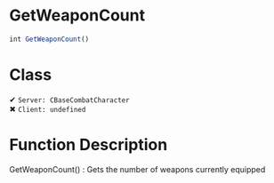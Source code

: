# GetWeaponCount
```js	
int GetWeaponCount()
```
# Class
✔ `Server: CBaseCombatCharacter`  
✖ `Client: undefined`  

# Function Description
GetWeaponCount() : Gets the number of weapons currently equipped
